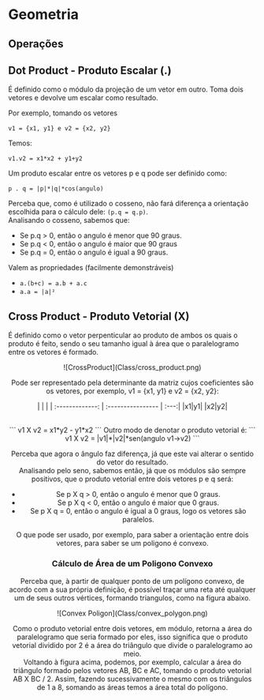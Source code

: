 # Geometria

## Operações


## Dot Product - Produto Escalar (.)
É definido como o módulo da projeção de um vetor em outro.
Toma dois vetores e devolve um escalar como resultado.

Por exemplo, tomando os vetores
```
v1 = {x1, y1} e v2 = {x2, y2}
```
Temos:
```
v1.v2 = x1*x2 + y1+y2
```

Um produto escalar entre os vetores p e q pode ser definido como:
```
p . q = |p|*|q|*cos(angulo)
```

Perceba que, como é utilizado o cosseno, não fará diferença a orientação escolhida para o cálculo dele: `(p.q = q.p)`. <br>
Analisando o cosseno, sabemos que:
- Se p.q > 0, então o angulo é menor que 90 graus.
- Se p.q < 0, então o angulo é maior que 90 graus
- Se p.q = 0, então o angulo é igual a 90 graus.

Valem as propriedades (facilmente demonstráveis) <br>
- `a.(b+c) = a.b + a.c`
- `a.a = |a|²`

## Cross Product - Produto Vetorial (X)
É definido como o vetor perpenticular ao produto de ambos os quais o produto é feito, sendo o seu tamanho igual à área que o paralelogramo entre os vetores é formado. <br>
<center> ![CrossProduct](Class/cross_product.png) <br>

Pode ser representado pela determinante da matriz cujos coeficientes são os vetores, por exemplo, v1 = {x1, y1} e v2 = {x2, y2}:
<center>

| | |
| :-------------: | :---------------- | :---:|
|x1|y1|
|x2|y2|

</center>
<flushright> <br>
```
v1 X v2 = x1*y2 - y1*x2
```
Outro modo de denotar o produto vetorial é:
```
v1 X v2 = |v1|*|v2|*sen(angulo v1->v2)
```

Perceba que agora o ângulo faz diferença, já que este vai alterar o sentido do vetor do resultado. <br>
Analisando pelo seno, sabemos então, já que os módulos são sempre positivos, que o produto vetorial entre dois vetores p e q será:
- Se p X q > 0, então o angulo é menor que 0 graus.
- Se p X q < 0, então o angulo é maior que 0 graus.
- Se p X q = 0, então o angulo é igual a 0 graus, logo os vetores são paralelos.

O que pode ser usado, por exemplo, para saber a orientação entre dois vetores, para saber se um poligono é convexo. <br>

### Cálculo de Área de um Poligono Convexo
Perceba que, à partir de qualquer ponto de um polígono convexo, de acordo com a sua própria definição, é possível traçar uma reta até qualquer um de seus outros vértices, formando triangulos, como na figura abaixo.
<p>
<center>
![Convex Poligon](Class/convex_polygon.png)
</center>
</p>

Como o produto vetorial entre dois vetores, em módulo, retorna a área do paralelogramo que seria formado por eles, isso significa que o produto vetorial dividido por 2 é a área do triângulo que divide o paralelogramo ao meio. <br>
Voltando à figura acima, podemos, por exemplo, calcular a área do triângulo formado pelos vetores AB, BC e AC, tomando o produto vetorial AB X BC / 2.
Assim, fazendo sucessivamente o mesmo com os triângulos de 1 a 8, somando as áreas temos a área total do polígono.
